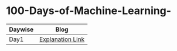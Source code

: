 # 100-Days-of-Machine-Learning-


|Daywise| Blog |
|-|-|
|Day1| [Explanation Link](https://twitter.com/Sachintukumar/status/1635991379653591045?s=20) 
